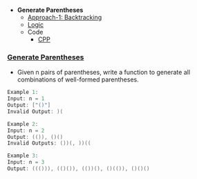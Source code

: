 - **Generate Parentheses**
  - [Approach-1: Backtracking](#a1)
  - [Logic](#l)
  - Code
    - [CPP](#c1)

### [Generate Parentheses](https://leetcode.com/problems/generate-parentheses/)
- Given n pairs of parentheses, write a function to generate all combinations of well-formed parentheses.
```c
Example 1:
Input: n = 1
Output: ["()"]
Invalid Output: )(

Example 2:
Input: n = 2
Output: (()), ()()
Invalid Outputs: ())(, ))((

Example 3:
Input: n = 3
Output: ((())), (()()), (())(), ()(()), ()()()
```
